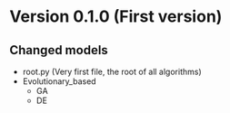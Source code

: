 # Version 0.1.0 (First version)

## Changed models
+ root.py (Very first file, the root of all algorithms)
+ Evolutionary_based
    * GA
    * DE

